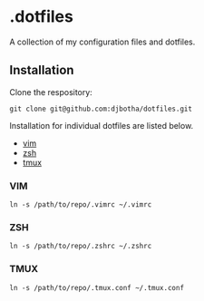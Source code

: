 # .dotfiles

A collection of my configuration files and dotfiles.

## Installation

Clone the respository:

    git clone git@github.com:djbotha/dotfiles.git

Installation for individual dotfiles are listed below.

- [vim](#vim)
- [zsh](#zsh)
- [tmux](#tmux)

### VIM

    ln -s /path/to/repo/.vimrc ~/.vimrc

### ZSH

    ln -s /path/to/repo/.zshrc ~/.zshrc

### TMUX

    ln -s /path/to/repo/.tmux.conf ~/.tmux.conf
